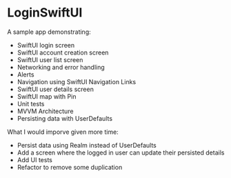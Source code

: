 # LoginSwiftUI

A sample app demonstrating:
- SwiftUI login screen
- SwiftUI account creation screen
- SwiftUI user list screen
- Networking and error handling
- Alerts
- Navigation using SwiftUI Navigation Links
- SwiftUI user details screen
- SwiftUI map with Pin
- Unit tests
- MVVM Architecture
- Persisting data with UserDefaults

What I would imporve given more time:
- Persist data using Realm instead of UserDefaults
- Add a screen where the logged in user can update their persisted details
- Add UI tests
- Refactor to remove some duplication

